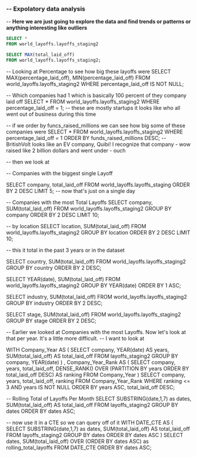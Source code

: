 ### -- Expolatory data analysis

-- **Here we are just going to explore the data and find trends or patterns or anything interesting like outliers**

```sql
SELECT * 
FROM world_layoffs.layoffs_staging2

SELECT MAX(total_laid_off)
FROM world_layoffs.layoffs_staging2;
```





-- Looking at Percentage to see how big these layoffs were
SELECT MAX(percentage_laid_off),  MIN(percentage_laid_off)
FROM world_layoffs.layoffs_staging2
WHERE  percentage_laid_off IS NOT NULL;

-- Which companies had 1 which is basically 100 percent of they company laid off
SELECT *
FROM world_layoffs.layoffs_staging2
WHERE  percentage_laid_off = 1;
-- these are mostly startups it looks like who all went out of business during this time

-- if we order by funcs_raised_millions we can see how big some of these companies were
SELECT *
FROM world_layoffs.layoffs_staging2
WHERE  percentage_laid_off = 1
ORDER BY funds_raised_millions DESC;
-- BritishVolt looks like an EV company, Quibi! I recognize that company - wow raised like 2 billion dollars and went under - ouch








-- then we look at



-- Companies with the biggest single Layoff

SELECT company, total_laid_off
FROM world_layoffs.layoffs_staging
ORDER BY 2 DESC
LIMIT 5;
-- now that's just on a single day

-- Companies with the most Total Layoffs
SELECT company, SUM(total_laid_off)
FROM world_layoffs.layoffs_staging2
GROUP BY company
ORDER BY 2 DESC
LIMIT 10;



-- by location
SELECT location, SUM(total_laid_off)
FROM world_layoffs.layoffs_staging2
GROUP BY location
ORDER BY 2 DESC
LIMIT 10;

-- this it total in the past 3 years or in the dataset

SELECT country, SUM(total_laid_off)
FROM world_layoffs.layoffs_staging2
GROUP BY country
ORDER BY 2 DESC;

SELECT YEAR(date), SUM(total_laid_off)
FROM world_layoffs.layoffs_staging2
GROUP BY YEAR(date)
ORDER BY 1 ASC;


SELECT industry, SUM(total_laid_off)
FROM world_layoffs.layoffs_staging2
GROUP BY industry
ORDER BY 2 DESC;


SELECT stage, SUM(total_laid_off)
FROM world_layoffs.layoffs_staging2
GROUP BY stage
ORDER BY 2 DESC;





-- Earlier we looked at Companies with the most Layoffs. Now let's look at that per year. It's a little more difficult.
-- I want to look at 

WITH Company_Year AS 
(
  SELECT company, YEAR(date) AS years, SUM(total_laid_off) AS total_laid_off
  FROM layoffs_staging2
  GROUP BY company, YEAR(date)
)
, Company_Year_Rank AS (
  SELECT company, years, total_laid_off, DENSE_RANK() OVER (PARTITION BY years ORDER BY total_laid_off DESC) AS ranking
  FROM Company_Year
)
SELECT company, years, total_laid_off, ranking
FROM Company_Year_Rank
WHERE ranking <= 3
AND years IS NOT NULL
ORDER BY years ASC, total_laid_off DESC;




-- Rolling Total of Layoffs Per Month
SELECT SUBSTRING(date,1,7) as dates, SUM(total_laid_off) AS total_laid_off
FROM layoffs_staging2
GROUP BY dates
ORDER BY dates ASC;

-- now use it in a CTE so we can query off of it
WITH DATE_CTE AS 
(
SELECT SUBSTRING(date,1,7) as dates, SUM(total_laid_off) AS total_laid_off
FROM layoffs_staging2
GROUP BY dates
ORDER BY dates ASC
)
SELECT dates, SUM(total_laid_off) OVER (ORDER BY dates ASC) as rolling_total_layoffs
FROM DATE_CTE
ORDER BY dates ASC;
